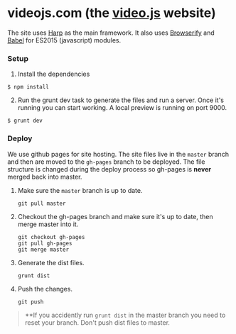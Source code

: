 # videojs.com (the [video.js](https://github.com/videojs/video.js) website)

The site uses [Harp](https://harpjs.com) as the main framework. It also uses [Browserify](http://browserify.com) and [Babel](https://github.com/babel/babelify) for ES2015 (javascript) modules.


### Setup

1. Install the dependencies

  ```
  $ npm install
  ```

2. Run the grunt dev task to generate the files and run a server. Once it's running you can start working. A local preview is running on port 9000.

  ```
  $ grunt dev
  ```

### Deploy

We use github pages for site hosting. The site files live in the `master` branch and then are moved to the `gh-pages` branch to be deployed. The file structure is changed during the deploy process so gh-pages is **never** merged back into master.

1. Make sure the `master` branch is up to date.

    ```
    git pull master
    ```

2. Checkout the gh-pages branch and make sure it's up to date, then merge master into it.

    ```
    git checkout gh-pages
    git pull gh-pages
    git merge master
    ```

3. Generate the dist files.

    ```
    grunt dist
    ```

4. Push the changes.

    ```
    git push
    ```

> **If you accidently run `grunt dist` in the master branch you need to reset your branch. Don't push dist files to master.
